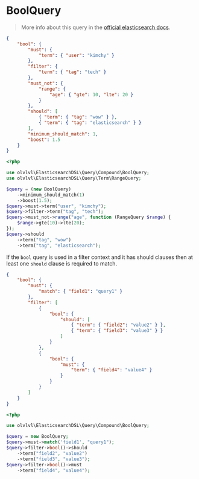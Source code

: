 # BoolQuery

> More info about this query in the [official elasticsearch docs][1].

```json
{
    "bool": {
        "must": {
            "term": { "user": "kimchy" }
        },
        "filter": {
            "term": { "tag": "tech" }
        },
        "must_not": {
            "range": {
                "age": { "gte": 10, "lte": 20 }
            }
        },
        "should": [
            { "term": { "tag": "wow" } },
            { "term": { "tag": "elasticsearch" } }
        ],
        "minimum_should_match": 1,
        "boost": 1.5
    }
}
```
```php
<?php

use olvlvl\ElasticsearchDSL\Query\Compound\BoolQuery;
use olvlvl\ElasticsearchDSL\Query\Term\RangeQuery;

$query = (new BoolQuery)
    ->minimum_should_match(1)
    ->boost(1.5);
$query->must->term("user", "kimchy");
$query->filter->term("tag", "tech");
$query->must_not->range("age", function (RangeQuery $range) {
	$range->gte(10)->lte(20);
});
$query->should
    ->term("tag", "wow")
    ->term("tag", "elasticsearch");
```

If the `bool` query is used in a filter context and it has should clauses then at least one
`should` clause is required to match.

```json
{
    "bool": {
        "must": {
            "match": { "field1": "query1" }
        },
        "filter": [
            {
                "bool": {
                    "should": [
                        { "term": { "field2": "value2" } },
                        { "term": { "field3": "value3" } }
                    ]
                }
            },
            {
                "bool": {
                    "must": {
                        "term": { "field4": "value4" }
                    }
                }
            }
        ]
    }
}
```
```php
<?php

use olvlvl\ElasticsearchDSL\Query\Compound\BoolQuery;

$query = new BoolQuery; 
$query->must->match('field1', "query1");
$query->filter->bool()->should
    ->term("field2", "value2")
    ->term("field3", "value3");
$query->filter->bool()->must
    ->term("field4", "value4");
```




[1]: https://www.elastic.co/guide/en/elasticsearch/reference/5.6/query-dsl-bool-query.html
